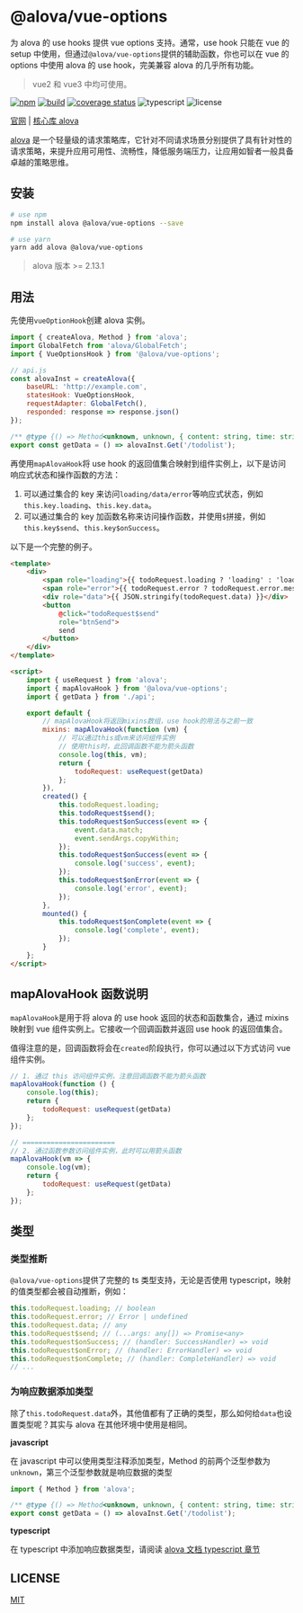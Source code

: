# @alova/vue-options

为 alova 的 use hooks 提供 vue options 支持。通常，use hook 只能在 vue 的 setup 中使用，但通过`@alova/vue-options`提供的辅助函数，你也可以在 vue 的 options 中使用 alova 的 use hook，完美兼容 alova 的几乎所有功能。

> vue2 和 vue3 中均可使用。

[![npm](https://img.shields.io/npm/v/@alova/vue-options)](https://www.npmjs.com/package/@alova/vue-options)
[![build](https://github.com/alovajs/vue-options/actions/workflows/release.yml/badge.svg?branch=main)](https://github.com/alovajs/vue-options/actions/workflows/release.yml)
[![coverage status](https://coveralls.io/repos/github/alovajs/vue-options/badge.svg?branch=main)](https://coveralls.io/github/alovajs/vue-options?branch=main)
![typescript](https://badgen.net/badge/icon/typescript?icon=typescript&label)
![license](https://img.shields.io/badge/license-MIT-blue.svg)

[官网](https://alova.js.org/extension/alova-mock) | [核心库 alova](https://github.com/alovajs/alova)

[alova](https://github.com/alovajs/alova) 是一个轻量级的请求策略库，它针对不同请求场景分别提供了具有针对性的请求策略，来提升应用可用性、流畅性，降低服务端压力，让应用如智者一般具备卓越的策略思维。

## 安装

```bash
# use npm
npm install alova @alova/vue-options --save

# use yarn
yarn add alova @alova/vue-options

```

> alova 版本 >= 2.13.1

## 用法

先使用`vueOptionHook`创建 alova 实例。

```javascript
import { createAlova, Method } from 'alova';
import GlobalFetch from 'alova/GlobalFetch';
import { VueOptionsHook } from '@alova/vue-options';

// api.js
const alovaInst = createAlova({
	baseURL: 'http://example.com',
	statesHook: VueOptionsHook,
	requestAdapter: GlobalFetch(),
	responded: response => response.json()
});

/** @type {() => Method<unknown, unknown, { content: string, time: string }[]>} */
export const getData = () => alovaInst.Get('/todolist');
```

再使用`mapAlovaHook`将 use hook 的返回值集合映射到组件实例上，以下是访问响应式状态和操作函数的方法：

1. 可以通过集合的 key 来访问`loading/data/error`等响应式状态，例如`this.key.loading`、`this.key.data`。
2. 可以通过集合的 key 加函数名称来访问操作函数，并使用`$`拼接，例如`this.key$send`、`this.key$onSuccess`。

以下是一个完整的例子。

```html
<template>
	<div>
		<span role="loading">{{ todoRequest.loading ? 'loading' : 'loaded' }}</span>
		<span role="error">{{ todoRequest.error ? todoRequest.error.message : '' }}</span>
		<div role="data">{{ JSON.stringify(todoRequest.data) }}</div>
		<button
			@click="todoRequest$send"
			role="btnSend">
			send
		</button>
	</div>
</template>

<script>
	import { useRequest } from 'alova';
	import { mapAlovaHook } from '@alova/vue-options';
	import { getData } from './api';

	export default {
		// mapAlovaHook将返回mixins数组，use hook的用法与之前一致
		mixins: mapAlovaHook(function (vm) {
			// 可以通过this或vm来访问组件实例
			// 使用this时，此回调函数不能为箭头函数
			console.log(this, vm);
			return {
				todoRequest: useRequest(getData)
			};
		}),
		created() {
			this.todoRequest.loading;
			this.todoRequest$send();
			this.todoRequest$onSuccess(event => {
				event.data.match;
				event.sendArgs.copyWithin;
			});
			this.todoRequest$onSuccess(event => {
				console.log('success', event);
			});
			this.todoRequest$onError(event => {
				console.log('error', event);
			});
		},
		mounted() {
			this.todoRequest$onComplete(event => {
				console.log('complete', event);
			});
		}
	};
</script>
```

## mapAlovaHook 函数说明

`mapAlovaHook`是用于将 alova 的 use hook 返回的状态和函数集合，通过 mixins 映射到 vue 组件实例上。它接收一个回调函数并返回 use hook 的返回值集合。

值得注意的是，回调函数将会在`created`阶段执行，你可以通过以下方式访问 vue 组件实例。

```javascript
// 1. 通过 this 访问组件实例，注意回调函数不能为箭头函数
mapAlovaHook(function () {
	console.log(this);
	return {
		todoRequest: useRequest(getData)
	};
});

// =======================
// 2. 通过函数参数访问组件实例，此时可以用箭头函数
mapAlovaHook(vm => {
	console.log(vm);
	return {
		todoRequest: useRequest(getData)
	};
});
```

## 类型

### 类型推断

`@alova/vue-options`提供了完整的 ts 类型支持，无论是否使用 typescript，映射的值类型都会被自动推断，例如：

```javascript
this.todoRequest.loading; // boolean
this.todoRequest.error; // Error | undefined
this.todoRequest.data; // any
this.todoRequest$send; // (...args: any[]) => Promise<any>
this.todoRequest$onSuccess; // (handler: SuccessHandler) => void
this.todoRequest$onError; // (handler: ErrorHandler) => void
this.todoRequest$onComplete; // (handler: CompleteHandler) => void
// ...
```

### 为响应数据添加类型

除了`this.todoRequest.data`外，其他值都有了正确的类型，那么如何给`data`也设置类型呢？其实与 alova 在其他环境中使用是相同。

**javascript**

在 javascript 中可以使用类型注释添加类型，Method 的前两个泛型参数为`unknown`，第三个泛型参数就是响应数据的类型

```javascript
import { Method } from 'alova';

/** @type {() => Method<unknown, unknown, { content: string, time: string }[]>} */
export const getData = () => alovaInst.Get('/todolist');
```

**typescript**

在 typescript 中添加响应数据类型，请阅读 [alova 文档 typescript 章节](https://alova.js.org/tutorial/advanced/typescript/#the-type-of-response-data)

## LICENSE

[MIT](https://en.wikipedia.org/wiki/MIT_License)
